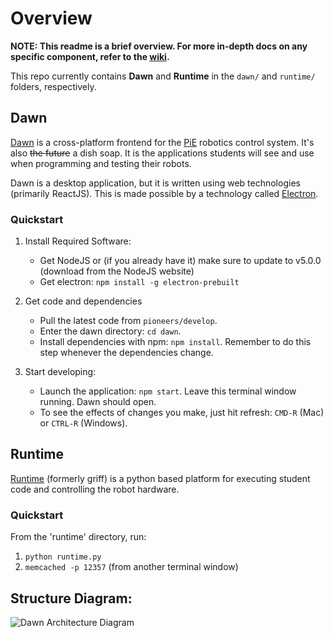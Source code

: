 # Overview
**NOTE: This readme is a brief overview. For more in-depth docs on any specific component,
refer to the [wiki](https://github.com/pioneers/daemon/wiki).**

This repo currently contains **Dawn** and **Runtime** in the `dawn/` and `runtime/` folders, respectively.

## Dawn
[Dawn](https://github.com/pioneers/daemon/wiki/Dawn) is a cross-platform frontend for the [PiE](pioneers.berkeley.edu) robotics control system. It's also ~~the future~~ a dish soap.
It is the applications students will see and use when
programming and testing their robots.

Dawn is a desktop application, but it is written
using web technologies (primarily ReactJS). This is made possible by a technology
called [Electron](http://electron.atom.io/).

### Quickstart
1. Install Required Software:
    * Get NodeJS or (if you already have it) make sure to update to v5.0.0 (download from the NodeJS website)
    * Get electron: `npm install -g electron-prebuilt`

2. Get code and dependencies
    * Pull the latest code from `pioneers/develop`.
    * Enter the dawn directory: `cd dawn`.
    * Install dependencies with npm: `npm install`. Remember to do this step whenever the dependencies change.
1. Start developing:
    * Launch the application: `npm start`. Leave this terminal window running. Dawn should open.
    * To see the effects of changes you make, just hit refresh: `CMD-R` (Mac) or `CTRL-R` (Windows).

## Runtime
[Runtime](https://github.com/pioneers/daemon/wiki/Runtime)
(formerly griff) is a python based platform for executing student code
and controlling the robot hardware.

### Quickstart
From the 'runtime' directory, run:

1. `python runtime.py`
2. `memcached -p 12357` (from another terminal window)


## Structure Diagram:
![Dawn Architecture Diagram](https://github.com/pioneers/daemon/wiki/images/DawnArchitecture.png)
